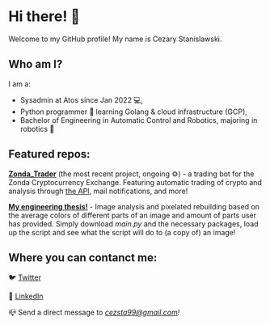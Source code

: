 # Hi there! 👋

Welcome to my GitHub profile! My name is Cezary Stanislawski. 

## Who am I?

I am a:
- Sysadmin at Atos since Jan 2022 💻,
- Python programmer 🐍 learning Golang & cloud infrastructure (GCP),
- Bachelor of Engineering in Automatic Control and Robotics, majoring in robotics 🦾

## Featured repos:

[**Zonda_Trader**](https://github.com/LongW4y/Zonda_Trader) (the most recent project, ongoing ⚙️) - a trading bot for the Zonda Cryptocurrency Exchange. Featuring automatic trading of crypto and analysis through [the API](https://docs.zonda.exchange/v1.0.4-en/), mail notifications, and more!

[**My engineering thesis!**](https://github.com/LongW4y/Engineering_Thesis) - Image analysis and pixelated rebuilding based on the average colors of different parts of an image and amount of parts user has provided. Simply download _main.py_ and the necessary packages, load up the script and see what the script will do to (a copy of) an image!

## Where you can contanct me:

🐦 [Twitter](https://twitter.com/longw4y)

🤝 [LinkedIn](https://www.linkedin.com/in/cezary-stanis%C5%82awski-29b5781b5)

📪 Send a direct message to *cezsta99@gmail.com!*
